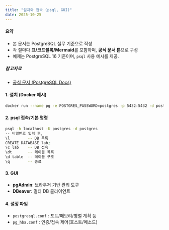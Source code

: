 ```yaml
---
title: "설치와 접속 (psql, GUI)"
date: 2025-10-25
---
```



#### 요약 
- 본 문서는 PostgreSQL 실무 기준으로 작성
- 각 절마다 **표/코드블록/Mermaid**를 포함하며, **공식 문서 톤**으로 구성
- 예제는 PostgreSQL 16 기준이며, `psql` 사용 예시를 제공.

##### 참고자료 
- [공식 문서 (PostgreSQL Docs)](https://www.postgresql.org/docs/current/)


#### 1. 설치 (Docker 예시)

```bash
docker run --name pg -e POSTGRES_PASSWORD=postgres -p 5432:5432 -d postgres:16
```

#### 2. psql 접속/기본 명령

```bash
psql -h localhost -U postgres -d postgres
-- 비밀번호 입력 후,
\l        -- DB 목록
CREATE DATABASE lab;
\c lab    -- DB 접속
\dt       -- 테이블 목록
\d table  -- 테이블 구조
\q        -- 종료
```

#### 3. GUI

- **pgAdmin**: 브라우저 기반 관리 도구  
- **DBeaver**: 멀티 DB 클라이언트

#### 4. 설정 파일

- `postgresql.conf` : 포트/메모리/병렬 계획 등
- `pg_hba.conf` : 인증/접속 제어(호스트/메소드)
